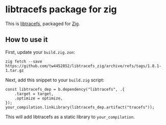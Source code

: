 # libtracefs package for zig

This is [libtracefs](https://git.kernel.org/pub/scm/libs/libtrace/libtracefs.git/),
packaged for [Zig](https://ziglang.org/).

## How to use it

First, update your `build.zig.zon`:

```
zig fetch --save https://github.com/tw4452852/libtracefs_zig/archive/refs/tags/1.8.1-1.tar.gz
```

Next, add this snippet to your `build.zig` script:

```zig
const libtracefs_dep = b.dependency("libtracefs", .{
    .target = target,
    .optimize = optimize,
});
your_compilation.linkLibrary(libtracefs_dep.artifact("tracefs"));
```

This will add libtracefs as a static library to `your_compilation`.
